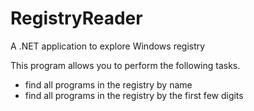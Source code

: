 # RegistryReader
A .NET application to explore Windows registry

This program allows you to perform the following tasks.

- find all programs in the registry by name
- find all programs in the registry by the first few digits
